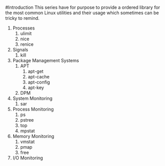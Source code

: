 #Introduction
This series have for purpose to provide a ordered library for the most common Linux utilities and their usage which sometimes can be tricky to remind. 

1. Processes
    1. ulimit
    2. nice
    3. renice
2. Signals
    1. kill
3. Package Management Systems
    1. APT
        1. apt-get
        2. apt-cache
        3. apt-config
        4. apt-key
    2. DPM
4. System Monitoring
    1. sar
5. Process Monitoring
    1. ps
    2. pstree
    3. top
    4. mpstat
6. Memory Monitoring
    1. vmstat
    2. pmap
    3. free
7. I/O Monitoring